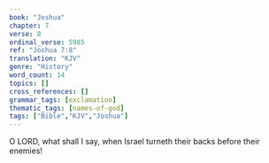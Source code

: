 ```yaml
---
book: "Joshua"
chapter: 7
verse: 8
ordinal_verse: 5985
ref: "Joshua 7:8"
translation: "KJV"
genre: "History"
word_count: 14
topics: []
cross_references: []
grammar_tags: [exclamation]
thematic_tags: [names-of-god]
tags: ["Bible","KJV","Joshua"]
---
```

O LORD, what shall I say, when Israel turneth their backs before their enemies!
